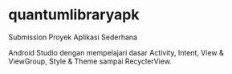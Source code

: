 # quantumlibraryapk
Submission Proyek Aplikasi Sederhana

Android Studio dengan mempelajari dasar Activity, Intent, View & ViewGroup, Style & Theme sampai RecyclerView.
